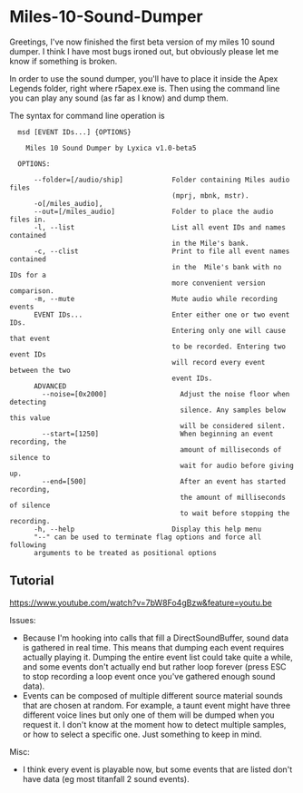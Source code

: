 # Miles-10-Sound-Dumper
Greetings, I've now finished the first beta version of my miles 10 sound dumper. I think I have most bugs ironed out, but obviously please let me know if something is broken. 

In order to use the sound dumper, you'll have to place it inside the Apex Legends folder, right where r5apex.exe is. Then using the command line you can play any sound (as far as I know) and dump them. 

The syntax for command line operation is 

```
  msd [EVENT IDs...] {OPTIONS}

    Miles 10 Sound Dumper by Lyxica v1.0-beta5

  OPTIONS:

      --folder=[/audio/ship]            Folder containing Miles audio files
                                        (mprj, mbnk, mstr).
      -o[/miles_audio],
      --out=[/miles_audio]              Folder to place the audio files in.
      -l, --list                        List all event IDs and names contained
                                        in the Mile's bank.
      -c, --clist                       Print to file all event names contained 
                                        in the	Mile's bank with no IDs for a 
                                        more convenient version comparison.
      -m, --mute                        Mute audio while recording events
      EVENT IDs...                      Enter either one or two event IDs.
                                        Entering only one will cause that event
                                        to be recorded. Entering two event IDs
                                        will record every event between the two
                                        event IDs.
      ADVANCED
        --noise=[0x2000]                  Adjust the noise floor when detecting
                                          silence. Any samples below this value
                                          will be considered silent.
        --start=[1250]                    When beginning an event recording, the
                                          amount of milliseconds of silence to
                                          wait for audio before giving up.
        --end=[500]                       After an event has started recording,
                                          the amount of milliseconds of silence
                                          to wait before stopping the recording.
      -h, --help                        Display this help menu
      "--" can be used to terminate flag options and force all following
      arguments to be treated as positional options
```

## Tutorial
https://www.youtube.com/watch?v=7bW8Fo4gBzw&feature=youtu.be

Issues:
* Because I'm hooking into calls that fill a DirectSoundBuffer, sound data is gathered in real time. This means that dumping each event requires actually playing it. Dumping the entire event list could take quite a while, and some events don't actually end but rather loop forever (press ESC to stop recording a loop event once you've gathered enough sound data). 
* Events can be composed of multiple different source material sounds that are chosen at random. For example, a taunt event might have three different voice lines but only one of them will be dumped when you request it. I don't know at the moment how to detect multiple samples, or how to select a specific one. Just something to keep in mind. 

Misc:
* I think every event is playable now, but some events that are listed don't have data (eg most titanfall 2 sound events).
